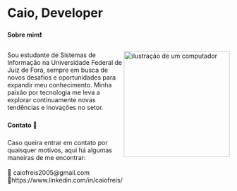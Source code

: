 <h1 align="left">Caio, Developer</h1>

###

<h4 align="left">Sobre mim❗</h4>

###

<img src="https://raw.githubusercontent.com/MicaelliMedeiros/micaellimedeiros/master/image/computer-illustration.png" alt="ilustração de um computador" min-width="100px" max-width="250px" width="240px" align="right">

<p align="left">Sou estudante de Sistemas de Informação na Universidade Federal de Juiz de Fora, sempre em busca de novos desafios e oportunidades para expandir meu conhecimento. Minha paixão por tecnologia me leva a explorar continuamente novas tendências e inovações no setor.</p>

###

<h4 align="left">Contato 📧</h4>

###

<p align="left">Caso queira entrar em contato por quaisquer motivos, aqui há algumas maneiras de me encontrar:<br><br>📌 caiofreis2005@gmail.com<br>📌https://www.linkedin.com/in/caiofreis/</p>
